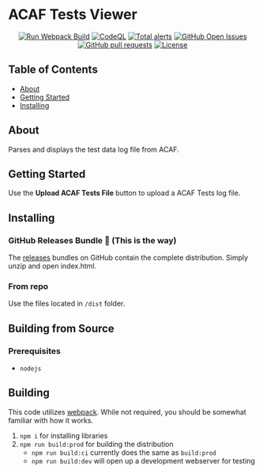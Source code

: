 # ACAF Tests Viewer

<div align="center">

[![Run Webpack Build](https://github.com/chadhutchins182/acaf-tests-viewer/actions/workflows/build.js.yml/badge.svg)](https://github.com/chadhutchins182/acaf-tests-viewer/actions/workflows/build.js.yml)
[![CodeQL](https://github.com/chadhutchins182/acaf-tests-viewer/actions/workflows/codeql-analysis.yml/badge.svg)](https://github.com/chadhutchins182/acaf-tests-viewer/actions/workflows/codeql-analysis.yml)
[![Total alerts](https://img.shields.io/lgtm/alerts/g/chadhutchins182/acaf-tests-viewer.svg?logo=lgtm&logoWidth=18)](https://lgtm.com/projects/g/chadhutchins182/acaf-tests-viewer/alerts/)
[![GitHub Open Issues](https://img.shields.io/github/issues-raw/chadhutchins182/acaf-tests-viewer)](https://github.com/chadhutchins182/acaf-tests-viewer/issues)
[![GitHub pull requests](https://img.shields.io/github/issues-pr/chadhutchins182/acaf-tests-viewer)](https://github.com/chadhutchins182/acaf-tests-viewer/pulls)
[![License](https://img.shields.io/badge/license-MIT-blue.svg)](/LICENSE)

</div>

## Table of Contents

- [About](#about)
- [Getting Started](#getting_started)
- [Installing](#installing)

## About <a name = "about"></a>

Parses and displays the test data log file from ACAF.

## Getting Started <a name = "getting_started"></a>

Use the __Upload ACAF Tests File__ button to upload a ACAF Tests log file.

## Installing <a name = "installing"></a>

### GitHub Releases Bundle :dog: (This is the way)

The [releases](https://github.com/chadhutchins182/acaf-tests-viewer/releases) bundles on GitHub contain the complete distribution. Simply unzip and open index.html.

### From repo

Use the files located in `/dist` folder.

## Building from Source <a name = "building"></a>

### Prerequisites 

* `nodejs`

## Building

This code utilizes [webpack](https://webpack.js.org). While not required, you should be somewhat familiar with how it works.

1. `npm i` for installing libraries
2. `npm run build:prod` for building the distribution 
    * `npm run build:ci` currently does the same as `build:prod`
    * `npm run build:dev` will open up a development webserver for testing